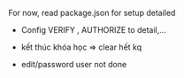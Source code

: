 For now, read package.json for setup detailed

-   Config VERIFY , AUTHORIZE to detail,... 

-   kết thúc khóa học => clear hết kq
-   edit/password user not done